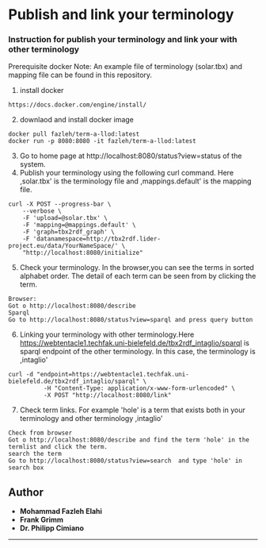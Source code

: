 # Publish and link your terminology
### Instruction for publish your terminology and link your with other terminology
Prerequisite
docker
Note: An example file of terminology (solar.tbx) and mapping file can be found in this repository.

1. install docker
```
https://docs.docker.com/engine/install/
```
2. downlaod and install docker image
```
docker pull fazleh/term-a-llod:latest
docker run -p 8080:8080 -it fazleh/term-a-llod:latest
```
3. Go to home page at http://localhost:8080/status?view=status of the system.
4. Publish your terminology using the following curl command. Here ,solar.tbx' is the terminology file and ,mappings.default' is the mapping file.
```
curl -X POST --progress-bar \
    --verbose \
    -F 'upload=@solar.tbx' \
    -F 'mapping=@mappings.default' \
    -F 'graph=tbx2rdf_graph' \
    -F 'datanamespace=http://tbx2rdf.lider-project.eu/data/YourNameSpace/' \
    "http://localhost:8080/initialize"
```
5. Check your terminology. In the browser,you can see the terms in sorted alphabet order. The detail of each term can be seen from by clicking the term.
 ```
Browser:
Got o http://localhost:8080/describe
Sparql
Go to http://localhost:8080/status?view=sparql and press query button
```
6. Linking your terminology with other terminology.Here https://webtentacle1.techfak.uni-bielefeld.de/tbx2rdf_intaglio/sparql is sparql endpoint of the other terminology. In this case, the terminology is ,intaglio'
```
curl -d "endpoint=https://webtentacle1.techfak.uni-bielefeld.de/tbx2rdf_intaglio/sparql" \
          -H "Content-Type: application/x-www-form-urlencoded" \
          -X POST "http://localhost:8080/link"      
 ```
7. Check term links. For example 'hole' is a term that exists both in your terminology and other terminology ,intaglio'
 
 ```
Check from browser
Got o http://localhost:8080/describe and find the term 'hole' in the termlist and click the term.
search the term
Go to http://localhost:8080/status?view=search  and type 'hole' in search box
```

## Author
* **Mohammad Fazleh Elahi**
* **Frank Grimm**
* **Dr. Philipp Cimiano**



---
